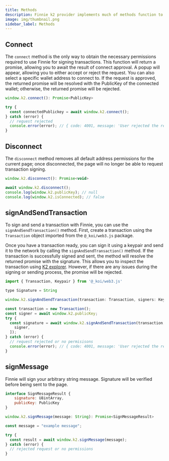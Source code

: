 ```yaml
---
title: Methods
description: Finnie k2 provider implements much of methods function to control the status of Finnie.
image: img/thumbnail.png
sidebar_label: Methods
---
```


## Connect

The `connect` method is the only way to obtain the necessary permissions required to use Finnie for signing transactions. This function will return a promise, allowing you to await the result of connect approval. A popup will appear, allowing you to either accept or reject the request. You can also select a specific wallet address to connect to. If the request is approved, the returned promise will be resolved with the PublicKey of the connected wallet; otherwise, the returned promise will be rejected.

```javascript
window.k2.connect(): Promise<PublicKey>
```

```javascript
try {
  const connectedPublickey = await window.k2.connect();
} catch (error) {
  // request rejected
  console.error(error); // { code: 4001, message: 'User rejected the request.' }
}
```

## Disconnect

The `disconnect` method removes all default address permissions for the current page; once disconnected, the page will no longer be able to request transaction signing.

```javascript
window.k2.disconnect(): Promise<void>
```

```javascript
await window.k2.disconnect();
console.log(window.k2.publicKey); // null
console.log(window.k2.isConnected); // false
```

## signAndSendTransaction

To sign and send a transaction with Finnie, you can use the `signAndSendTransaction()` method. First, create a transaction using the `Transaction` object imported from the `@_koi/web3.js` package.

Once you have a transaction ready, you can sign it using a keypair and send it to the network by calling the `signAndSendTransaction()` method. If the transaction is successfully signed and sent, the method will resolve the returned promise with the signature. This allows you to inspect the transaction using <a href="https://explorer.koii.live/" target="_blank">K2 explorer</a>.  However, if there are any issues during the signing or sending process, the promise will be rejected.

```javascript
import { Transaction, Keypair } from '@_koi/web3.js'

type Signature = String

window.k2.signAndSendTransaction(transaction: Transaction, signers: Keypair[]): Promise<Signature>
```

```javascript
const transaction = new Transaction();
const signer = await window.k2.publicKey;
try {
  const signature = await window.k2.signAndSendTransaction(transaction, [
    signer,
  ]);
} catch (error) {
  // request rejected or no permisisons
  console.error(error); // { code: 4001, message: 'User rejected the request' }
}
```

## signMessage

Finnie will sign your arbitrary string message. Signature will be verified before being sent to the page.

```javascript
interface SignMessageResult {
    signature: U8intArray,
    publicKey: PublicKey
}

window.k2.signMessage(message: String): Promise<SignMessageResult>
```

```javascript
const message = "example message";

try {
  const result = await window.k2.signMessage(message);
} catch (error) {
  // rejected request or no permissions
}
```
